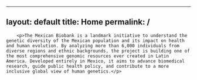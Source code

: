 <!-- index.md -->
---
layout: default
title: Home
permalink: /
---
<section id="index">

        <p>The Mexican Biobank is a landmark initiative to understand the genetic diversity of the Mexican population and its impact on health and human evolution. By analyzing more than 6,000 individuals from diverse regions and ethnic backgrounds, the project is building one of the most comprehensive genomic resources ever created in Latin America. Developed entirely in Mexico, it aims to advance biomedical research, guide public health policy, and contribute to a more inclusive global view of human genetics.</p>

</section>
